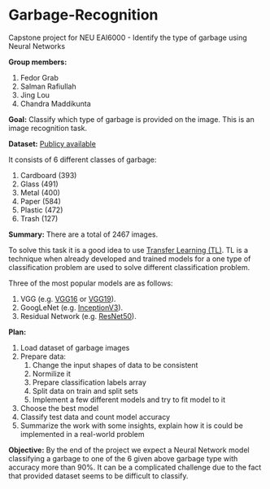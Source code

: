 # Garbage-Recognition
Capstone project for NEU EAI6000 - Identify the type of garbage using Neural Networks

__Group members:__
1. Fedor Grab
2. Salman Rafiullah
3. Jing Lou
4. Chandra Maddikunta

__Goal:__
Classify which type of garbage is provided on the image. This is an image recognition task.

__Dataset:__
[Publicy available](https://www.kaggle.com/asdasdasasdas/garbage-classification)

It consists of 6 different classes of garbage:
1. Cardboard (393)
1. Glass (491)
1. Metal (400)
1. Paper (584)
1. Plastic (472)
1. Trash (127)

__Summary:__
There are a total of 2467 images.

To solve this task it is a good idea to use [Transfer Learning (TL)](https://machinelearningmastery.com/how-to-use-transfer-learning-when-developing-convolutional-neural-network-models/). TL is a technique when already developed and trained models for a one type of classification problem are used to solve different classification problem.

Three of the most popular models are as follows:

1. VGG (e.g. [VGG16](https://www.kaggle.com/keras/vgg16) or [VGG19](https://www.kaggle.com/keras/vgg19)).
1. GoogLeNet (e.g. [InceptionV3](https://software.intel.com/en-us/articles/inception-v3-deep-convolutional-architecture-for-classifying-acute-myeloidlymphoblastic)).
1. Residual Network (e.g. [ResNet50](https://www.kaggle.com/keras/resnet50)).

__Plan:__
1. Load dataset of garbage images
1. Prepare data:
    1. Change the input shapes of data to be consistent
    1. Normilize it
    1. Prepare classification labels array
    1. Split data on train and split sets
    1. Implement a few different models and try to fit model to it
1. Choose the best model
1. Classify test data and count model accuracy
1. Summarize the work with some insights, explain how it is could be implemented in a real-world problem

__Objective:__
By the end of the project we expect a Neural Network model classifying a garbage to one of the 6 given above garbage type with accuracy more than 90%. It can be a complicated challenge due to the fact that provided dataset seems to be difficult to classify.
